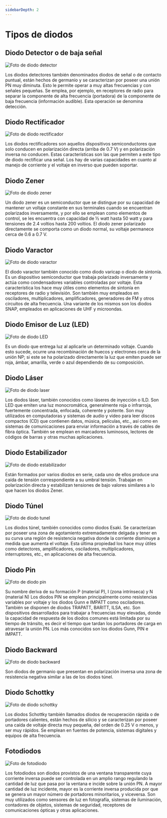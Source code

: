 ```yaml
---
sidebarDepth: 2
---
```


# Tipos de diodos

## Diodo Detector o de baja señal

![Foto de diodo detector](/images/tipo_de_diodos/diodo_detector.jpg)

Los diodos detectores también denominados diodos de señal o de contacto puntual, están hechos de germanio y se caracterizan por poseer una unión PN muy diminuta. Esto le permite operar a muy altas frecuencias y con señales pequeñas. Se emplea, por ejemplo, en receptores de radio para separar la componente de alta frecuencia (portadora) de la componente de baja frecuencia (información audible). Esta operación se denomina detección.

## Diodo Rectificador

![Foto de diodo rectificador](/images/tipo_de_diodos/diodo_rectificador.jpg)

Los diodos rectificadores son aquellos dispositivos semiconductores que solo conducen en polarización directa (arriba de 0.7 V) y en polarización inversa no conducen. Estas características son las que permiten a este tipo de diodo rectificar una señal. Los hay de varias capacidades en cuanto al manejo de corriente y el voltaje en inverso que pueden soportar.

## Diodo Zener

![Foto de diodo zener](/images/tipo_de_diodos/diodo_zener.jpg)

Un diodo zener es un semiconductor que se distingue por su capacidad de mantener un voltaje constante en sus terminales cuando se encuentran polarizados inversamente, y por ello se emplean como elementos de control, se les encuentra con capacidad de ½ watt hasta 50 watt y para tensiones de 2.4 voltios hasta 200 voltios. El diodo zener polarizado directamente se comporta como un diodo normal, su voltaje permanece cerca de 0.6 a 0.7 V.

## Diodo Varactor

![Foto de diodo varactor](/images/tipo_de_diodos/diodo_varactor.png)

El diodo varactor también conocido como diodo varicap o diodo de sintonía. Es un dispositivo semiconductor que trabaja polarizado inversamente y actúa como condensadores variables controladas por voltaje. Esta característica los hace muy útiles como elementos de sintonía en receptores de radio y televisión. Son también muy empleados en osciladores, multiplicadores, amplificadores, generadores de FM y otros circuitos de alta frecuencia. Una variante de los mismos son los diodos SNAP, empleados en aplicaciones de UHF y microondas.

## Diodo Emisor de Luz (LED)

![Foto de diodo LED](/images/tipo_de_diodos/diodo_led.jpg)

Es un diodo que entrega luz al aplicarle un determinado voltaje. Cuando esto sucede, ocurre una recombinación de huecos y electrones cerca de la unión NP; si este se ha polarizado directamente la luz que emiten puede ser roja, ámbar, amarilla, verde o azul dependiendo de su composición.

## Diodo Láser

![Foto de diodo laser](/images/tipo_de_diodos/diodo_laser.jpg)

Los diodos láser, también conocidos como láseres de inyección o ILD. Son LED que emiten una luz monocromática, generalmente roja o infrarroja, fuertemente concentrada, enfocada, coherente y potente. Son muy utilizados en computadoras y sistemas de audio y video para leer discos compactos (CD) que contienen datos, música, películas, etc., así como en sistemas de comunicaciones para enviar información a través de cables de fibra óptica. También se emplean en marcadores luminosos, lectores de códigos de barras y otras muchas aplicaciones.

## Diodo Estabilizador

![Foto de diodo estabilizador](/images/tipo_de_diodos/diodo_estabilizador.jpg)

Están formados por varios diodos en serie, cada uno de ellos produce una caída de tensión correspondiente a su umbral tensión. Trabajan en polarización directa y estabilizan tensiones de bajo valores similares a lo que hacen los diodos Zener.

## Diodo Túnel

![Foto de diodo tunel](/images/tipo_de_diodos/diodo_tunel.jpg)

Los diodos túnel, también conocidos como diodos Esaki. Se caracterizan por poseer una zona de agotamiento extremadamente delgada y tener en su curva una región de resistencia negativa donde la corriente disminuye a medida que aumenta el voltaje. Esta última propiedad los hace muy útiles como detectores, amplificadores, osciladores, multiplicadores, interruptores, etc., en aplicaciones de alta frecuencia.

## Diodo Pin

![Foto de diodo pin](/images/tipo_de_diodos/diodo_pin.jpg)

Su nombre deriva de su formación P (material P), I (zona intrínseca) y N (material N)  Los diodos PIN se emplean principalmente como resistencias variables por voltaje y los diodos Gunn e IMPATT como osciladores. También se disponen de diodos TRAPATT, BARITT, ILSA, etc. Son dispositivos desarrollados para trabajar a frecuencias muy elevadas, donde la capacidad de respuesta de los diodos comunes está limitada por su tiempo de tránsito, es decir el tiempo que tardan los portadores de carga en atravesar la unión PN. Los más conocidos son los diodos Gunn, PIN e IMPATT.

## Diodo Backward

![Foto de diodo backward](/images/tipo_de_diodos/diodo_backward.jpg)

Son diodos de germanio que presentan en polarización inversa una zona de resistencia negativa similar a las de los diodos túnel.

## Diodo Schottky

![Foto de diodo schottky](/images/tipo_de_diodos/diodo_schottky.jpg)

Los diodos Schottky también llamados diodos de recuperación rápida o de portadores calientes, están hechos de silicio y se caracterizan por poseer una caída de voltaje directa muy pequeña, del orden de 0.25 V o menos, y ser muy rápidos. Se emplean en fuentes de potencia, sistemas digitales y equipos de alta frecuencia.

## Fotodiodos

![Foto de fotodiodo](/images/tipo_de_diodos/fotodiodo.jpg)

Los fotodiodos son diodos provistos de una ventana transparente cuya corriente inversa puede ser controlada en un amplio rango regulando la cantidad de luz que pasa por la ventana e incide sobre la unión PN. A mayor cantidad de luz incidente, mayor es la corriente inversa producida por que se genera un mayor número de portadores minoritarios, y viceversa. Son muy utilizados como sensores de luz en fotografía, sistemas de iluminación, contadores de objetos, sistemas de seguridad, receptores de comunicaciones ópticas y otras aplicaciones.
